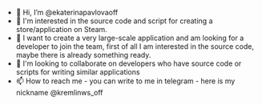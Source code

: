 - 👋 Hi, I’m @ekaterinapavlovaoff
- 👀 I'm interested in the source code and script for creating a store/application on Steam.
- 🌱 I want to create a very large-scale application and am looking for a developer to join the team, first of all I am interested in the source code, maybe there is already something ready.
- 💞️ I'm looking to collaborate on developers who have source code or scripts for writing similar applications
- 📫 How to reach me - you can write to me in telegram - here is my nickname @kremlinws_off

<!---
ekaterinapavlovaoff/ekaterinapavlovaoff is a ✨ special ✨ repository because its `README.md` (this file) appears on your GitHub profile.
You can click the Preview link to take a look at your changes.
--->
